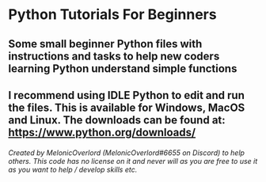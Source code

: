 # Python Tutorials For Beginners

## Some small beginner Python files with instructions and tasks to help new coders learning Python understand simple functions
## I recommend using IDLE Python to edit and run the files. This is available for Windows, MacOS and Linux. The downloads can be found at: https://www.python.org/downloads/

###### Created by MelonicOverlord (MelonicOverlord#6655 on Discord) to help others. This code has no license on it and never will as you are free to use it as you want to help / develop skills etc.
